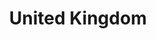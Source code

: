 ---
title: United Kingdom
indice: 0.48901121435714023
years:
- title: '1990'
  indice: 0.41042614721384196
- title: '1991'
  indice: 0.4141376710502525
- title: '1992'
  indice: 0.4180478235825966
- title: '1993'
  indice: 0.4255419064014344
- title: '1994'
  indice: 0.42270964317941717
- title: '1995'
  indice: 0.42430879151824347
- title: '1996'
  indice: 0.4248719991845899
- title: '1997'
  indice: 0.4284274527562102
- title: '1998'
  indice: 0.43223243985172966
- title: '1999'
  indice: 0.4346412621356479
- title: '2000'
  indice: 0.4369685537232129
- title: '2001'
  indice: 0.4425744356280213
- title: '2002'
  indice: 0.4453041733094637
- title: '2003'
  indice: 0.44977713709688705
- title: '2004'
  indice: 0.4551359735861926
- title: '2005'
  indice: 0.4596413093583759
- title: '2006'
  indice: 0.4601280390189799
- title: '2007'
  indice: 0.46756702604241723
- title: '2008'
  indice: 0.4671594389229703
- title: '2009'
  indice: 0.47321310094235486
- title: '2010'
  indice: 0.4686616092232143
- title: '2011'
  indice: 0.4712873370913687
- title: '2012'
  indice: 0.4735893074219329
- title: '2013'
  indice: 0.47299921272698553
- title: '2014'
  indice: 0.47564333893928396
- title: '2015'
  indice: 0.47794891446526366
- title: '2016'
  indice: 0.48310120003890406
- title: '2017'
  indice: 0.48136319388358223
- title: '2018'
  indice: 0.4817437227298475
- title: '2019'
  indice: 0.47854516997364266
- title: '2020'
  indice: 0.48901121435714023
---